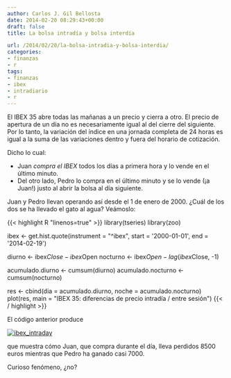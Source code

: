 ```yaml
---
author: Carlos J. Gil Bellosta
date: 2014-02-20 08:29:43+00:00
draft: false
title: La bolsa intradía y bolsa interdía

url: /2014/02/20/la-bolsa-intradia-y-bolsa-interdia/
categories:
- finanzas
- r
tags:
- finanzas
- ibex
- intradiario
- r
---
```


El IBEX 35 abre todas las mañanas a un precio y cierra a otro. El precio de apertura de un día no es necesariamente igual al del cierre del siguiente. Por lo tanto, la variación del índice en una jornada completa de 24 horas es igual a la suma de las variaciones dentro y fuera del horario de cotización.

Dicho lo cual:

* Juan _compra el IBEX_ todos los días a primera hora y lo vende en el último minuto.
* Del otro lado, Pedro lo compra en el último minuto y se lo vende (¡a Juan!) justo al abrir la bolsa al día siguiente.

Juan y Pedro llevan operando así desde el 1 de enero de 2000. ¿Cuál de los dos se ha llevado el gato al agua? Veámoslo:

{{< highlight R "linenos=true" >}}
library(tseries)
library(zoo)

ibex <- get.hist.quote(instrument = "^ibex",
    start = '2000-01-01', end = '2014-02-19')

diurno   <- ibex$Close - ibex$Open
nocturno <- ibex$Open - lag(ibex$Close, -1)

acumulado.diurno   <- cumsum(diurno)
acumulado.nocturno <- cumsum(nocturno)

res <- cbind(dia = acumulado.diurno,
    noche = acumulado.nocturno)
plot(res,
    main = "IBEX 35: diferencias de precio intradía / entre sesión")
{{< / highlight >}}

El código anterior produce

[![ibex_intraday](/wp-uploads/2014/02/ibex_intraday.png)
](/wp-uploads/2014/02/ibex_intraday.png)

que muestra cómo Juan, que compra durante el día, lleva perdidos 8500 euros mientras que Pedro ha ganado casi 7000.

Curioso fenómeno, ¿no?
